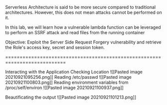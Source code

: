 Serverless Architecture is said to be more secure compared to traditional architectures. However, this does not mean attacks cannot be performed on it. 

In this lab, we will learn how a vulnerable lambda function can be leveraged to perform an SSRF attack and read files from the running container  

Objective: Exploit the Server Side Request Forgery vulnerability and retrieve the Role's access key, secret and session token.

===========================================================================

Interacting with the Application
Checking Location
![[Pasted image 20210921095256.png]]
Reading /etc/passwd
![[Pasted image 20210921100803.png]]
Reading environment variables from /proc/self/environ
![[Pasted image 20210921100937.png]]

Beautificating the output
![[Pasted image 20210921101213.png]]

